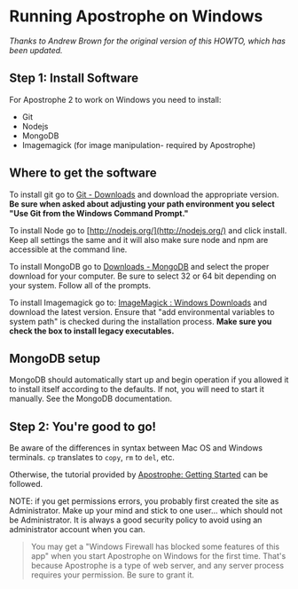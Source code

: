 # Running Apostrophe on Windows

*Thanks to Andrew Brown for the original version of this HOWTO, which has been updated.*

## Step 1: Install Software

For Apostrophe 2 to work on Windows you need to install:

* Git
* Nodejs
* MongoDB
* Imagemagick (for image manipulation- required by Apostrophe)

## Where to get the software

To install git go to [Git - Downloads](http://git-scm.com/downloads) and download the appropriate version. **Be sure when asked about adjusting your path environment you select "Use Git from the Windows Command Prompt."**

To install Node go to [http://nodejs.org/](http://nodejs.org/) and click install. Keep all settings the same and it will also make sure node and npm are accessible at the command line.

To install MongoDB go to [Downloads - MongoDB](http://www.mongodb.org/downloads) and select the proper download for your computer. Be sure to select 32 or 64 bit depending on your system. Follow all of the prompts.

To install Imagemagick go to: [ImageMagick : Windows Downloads](http://www.imagemagick.org/script/download.php#windows) and download the latest version. Ensure that "add environmental variables to system path" is checked during the installation process. **Make sure you check the box to install legacy executables.**

## MongoDB setup

MongoDB should automatically start up and begin operation if you allowed it to install itself according to the defaults. If not, you will need to start it manually. See the MongoDB documentation.

## Step 2: You're good to go!

Be aware of the differences in syntax between Mac OS and Windows terminals. `cp` translates to `copy`, `rm` to `del`, etc.

Otherwise, the tutorial provided by [Apostrophe: Getting Started](/getting-started/setting-up-your-environment.md) can be followed.

NOTE: if you get permissions errors, you probably first created the site as Administrator. Make up your mind and stick to one user... which should not be Administrator. It is always a good security policy to avoid using an administrator account when you can.

> You may get a "Windows Firewall has blocked some features of this app" when you start Apostrophe on Windows for the first time. That's because Apostrophe is a type of web server, and any server process requires your permission. Be sure to grant it.

